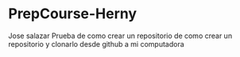 # PrepCourse-Herny
Jose salazar
Prueba de como crear un repositorio de como crear un repositorio y clonarlo desde github a mi computadora